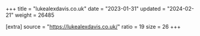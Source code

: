 +++
title = "lukealexdavis.co.uk"
date = "2023-01-31"
updated = "2024-02-21"
weight = 26485

[extra]
source = "https://lukealexdavis.co.uk/"
ratio = 19
size = 26
+++
